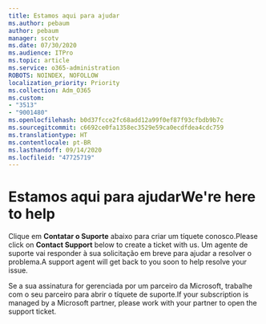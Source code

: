 ```yaml
---
title: Estamos aqui para ajudar
ms.author: pebaum
author: pebaum
manager: scotv
ms.date: 07/30/2020
ms.audience: ITPro
ms.topic: article
ms.service: o365-administration
ROBOTS: NOINDEX, NOFOLLOW
localization_priority: Priority
ms.collection: Adm_O365
ms.custom:
- "3513"
- "9001480"
ms.openlocfilehash: b0d37fcce2fc68add12a99f0ef87f93cfbdb9b7c
ms.sourcegitcommit: c6692ce0fa1358ec3529e59ca0ecdfdea4cdc759
ms.translationtype: HT
ms.contentlocale: pt-BR
ms.lasthandoff: 09/14/2020
ms.locfileid: "47725719"
---
```

# <a name="were-here-to-help"></a><span data-ttu-id="b536b-102">Estamos aqui para ajudar</span><span class="sxs-lookup"><span data-stu-id="b536b-102">We're here to help</span></span>

<span data-ttu-id="b536b-103">Clique em **Contatar o Suporte** abaixo para criar um tíquete conosco.</span><span class="sxs-lookup"><span data-stu-id="b536b-103">Please click on **Contact Support** below to create a ticket with us.</span></span> <span data-ttu-id="b536b-104">Um agente de suporte vai responder à sua solicitação em breve para ajudar a resolver o problema.</span><span class="sxs-lookup"><span data-stu-id="b536b-104">A support agent will get back to you soon to help resolve your issue.</span></span>

<span data-ttu-id="b536b-105">Se a sua assinatura for gerenciada por um parceiro da Microsoft, trabalhe com o seu parceiro para abrir o tíquete de suporte.</span><span class="sxs-lookup"><span data-stu-id="b536b-105">If your subscription is managed by a Microsoft partner, please work with your partner to open the support ticket.</span></span>
